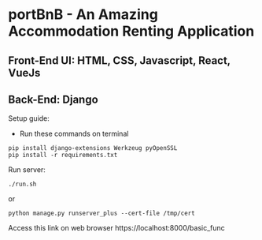 # portBnB - An Amazing Accommodation Renting Application
## Front-End UI: HTML, CSS, Javascript, React, VueJs
## Back-End: Django

Setup guide:
* Run these commands on terminal
```
pip install django-extensions Werkzeug pyOpenSSL
pip install -r requirements.txt
```

Run server:
```
./run.sh
```
or
```
python manage.py runserver_plus --cert-file /tmp/cert
```
Access this link on web browser https://localhost:8000/basic_func 
